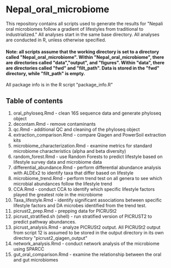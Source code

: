 # Nepal_oral_microbiome
This repository contains all scripts used to generate the results for "Nepali oral microbiomes follow a gradient of lifestyles from traditional to industrialized." All analyses start in the same base directory. All analyses are conducted in R, unless otherwise specified. 

#### Note: all scripts assume that the working directory is set to a directory called "Nepal_oral_microbiome". Within "Nepal_oral_microbiome", there are directories called "data","output", and "figures". Within "data", there are directories called "fwd" and "filt_path". Data is stored in the "fwd" directory, while "filt_path" is empty.

All package info is in the R script "package_info.R"

## Table of contents
1. oral_phyloseq.Rmd - clean 16S sequence data and generate phyloseq object
2. decontam.Rmd - remove contaminants
3. qc.Rmd - additional QC and cleaning of the phyloseq object
4. extraction_comparison.Rmd - compare Qiagen and PowerSoil extraction kits
5. microbiome_characterization.Rmd - examine metrics for standard microbiome characteristics (alpha and beta diversity)
6. random_forest.Rmd - use Random Forests to predict lifestyle based on lifestyle survey data and microbiome data
7. differential_abundance.Rmd - perform differential abundance analysis with ALDEx2 to identify taxa that differ based on lifestyle
8. microbiome_trend.Rmd - perform trend test on all genera to see which microbial abundances follow the lifestyle trend
9. CCA.Rmd - conduct CCA to identify which specific lifestyle factors played the greatest role in the microbiome
10. Taxa_lifestyle.Rmd - identify significant associations between specific lifestyle factors and DA microbes identified from the trend test.
11. picrust2_prep.Rmd - prepping data for PICRUSt2
12. picrust_stratified.sh (shell) - run stratified version of PICRUST2 to predict pathway abundances.
13. picrust_analysis.Rmd - analyze PICRUSt2 output. All PICRUSt2 output from script 12 is assumed to be stored in the output directory in its own directory "picrust2_qiagen_output"
14. network_analysis.Rmd - conduct network analysis of the microbiome using SPARCC
15. gut_oral_comparison.Rmd - examine the relationship between the oral and gut microbiomes
